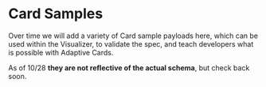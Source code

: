 # Card Samples

Over time we will add a variety of Card sample payloads here, which can be used within the Visualizer, to validate the spec, and teach developers what is possible with Adaptive Cards.

As of 10/28 **they are not reflective of the actual schema**, but check back soon.